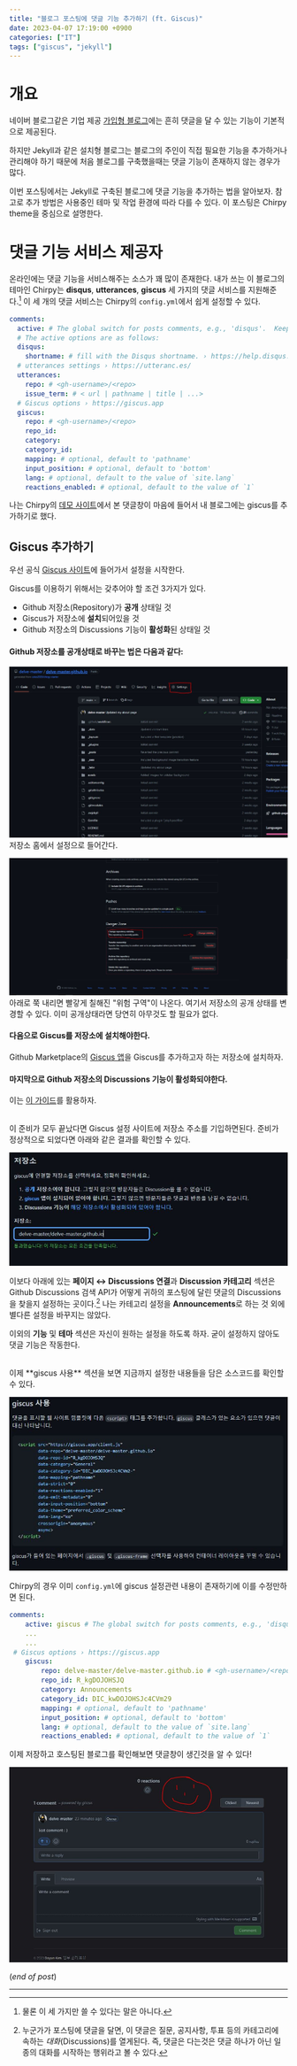 ```yaml
---
title: "블로그 포스팅에 댓글 기능 추가하기 (ft. Giscus)"
date: 2023-04-07 17:19:00 +0900
categories: ["IT"]
tags: ["giscus", "jekyll"]
---
```


# 개요 

네이버 블로그같은 기업 제공 [가입형 블로그](https://curlykim.tistory.com/entry/%EB%B8%94%EB%A1%9C%EA%B7%B8%EB%9E%80-%EB%B8%94%EB%A1%9C%EA%B7%B8-%EC%A2%85%EB%A5%98)에는 흔히 댓글을 달 수 있는 기능이 기본적으로 제공된다. 

하지만 Jekyll과 같은 설치형 블로그는 블로그의 주인이 직접 필요한 기능을 추가하거나 관리해야 하기 때문에 처음 블로그를 구축했을때는 댓글 기능이 존재하지 않는 경우가 많다. 

이번 포스팅에서는 Jekyll로 구축된 블로그에 댓글 기능을 추가하는 법을 알아보자. 참고로 추가 방법은 사용중인 테마 및 작업 환경에 따라 다를 수 있다. 이 포스팅은 Chirpy theme을 중심으로 설명한다.  


# 댓글 기능 서비스 제공자

온라인에는 댓글 기능을 서비스해주는 소스가 꽤 많이 존재한다. 내가 쓰는 이 블로그의 테마인 Chirpy는 **disqus**, **utterances**, **giscus** 세 가지의 댓글 서비스를 지원해준다.[^1] 이 세 개의 댓글 서비스는 Chirpy의 `config.yml`에서 쉽게 설정할 수 있다.

```yaml
comments:
  active: # The global switch for posts comments, e.g., 'disqus'.  Keep it empty means disable
  # The active options are as follows:
  disqus:
    shortname: # fill with the Disqus shortname. › https://help.disqus.com/en/articles/1717111-what-s-a-shortname
  # utterances settings › https://utteranc.es/
  utterances:
    repo: # <gh-username>/<repo>
    issue_term: # < url | pathname | title | ...>
  # Giscus options › https://giscus.app
  giscus:
    repo: # <gh-username>/<repo>
    repo_id:
    category:
    category_id:
    mapping: # optional, default to 'pathname'
    input_position: # optional, default to 'bottom'
    lang: # optional, default to the value of `site.lang`
    reactions_enabled: # optional, default to the value of `1`
```

나는 Chirpy의 [데모 사이트](https://chirpy.cotes.page/posts/getting-started/)에서 본 댓글창이 마음에 들어서 내 블로그에는 giscus를 추가하기로 했다. 

## Giscus 추가하기

우선 공식 [Giscus 사이트](https://giscus.app/ko)에 들어가서 설정을 시작한다.

Giscus를 이용하기 위해서는 갖추어야 할 조건 3가지가 있다.

- Github 저장소(Repository)가 **공개** 상태일 것
- Giscus가 저장소에 **설치**되어있을 것
- Github 저장소의 Discussions 기능이 **활성화**된 상태일 것

#### Github 저장소를 공개상태로 바꾸는 법은 다음과 같다:

![저장소 공개/비공개 설정 1](visibility_1.JPG)
저장소 홈에서 설정으로 들어간다.

![저장소 공개/비공개 설정 2](visibility_2.JPG)
아래로 쭉 내리면 빨갛게 칠해진 "위험 구역"이 나온다. 여기서 저장소의 공개 상태를 변경할 수 있다. 이미 공개상태라면 당연히 아무것도 할 필요가 없다. 

#### 다음으로 Giscus를 저장소에 설치해야한다. 

Github Marketplace의 [Giscus 앱](https://github.com/apps/giscus)을 Giscus를 추가하고자 하는 저장소에 설치하자. 

#### 마지막으로 Github 저장소의 Discussions 기능이 활성화되야한다. 
이는 [이 가이드](https://docs.github.com/en/repositories/managing-your-repositorys-settings-and-features/enabling-features-for-your-repository/enabling-or-disabling-github-discussions-for-a-repository)를 활용하자. 
<br>
<br>

이 준비가 모두 끝났다면 Giscus 설정 사이트에 저장소 주소를 기입하면된다. 준비가 정상적으로 되었다면 아래와 같은 결과를 확인할 수 있다. 

![준비 끝](tutorial_1.JPG)

이보다 아래에 있는 **페이지 ↔️ Discussions 연결**과 **Discussion 카테고리** 섹션은 Github Discussions 검색 API가 어떻게 귀하의 포스팅에 달린 댓글의 Discussions을 찾을지 설정하는 곳이다.[^2] 나는 카테고리 설정을 **Announcements**로 하는 것 외에 별다른 설정을 바꾸지는 않았다. 

이외의 **기능** 및 **테마** 섹션은 자신이 원하는 설정을 하도록 하자. 굳이 설정하지 않아도 댓글 기능은 작동한다. 

<br>
이제 **giscus 사용** 섹션을 보면 지금까지 설정한 내용들을 담은 소스코드를 확인할 수 있다. 

![giscus 사용 스크립트](tutorial_2.JPG)

Chirpy의 경우 이미 `config.yml`에 giscus 설정관련 내용이 존재하기에 이를 수정만하면 된다. 

```yaml
comments:
    active: giscus # The global switch for posts comments, e.g., 'disqus'.  Keep it empty means disable
    ...
    ...
 # Giscus options › https://giscus.app
    giscus:
        repo: delve-master/delve-master.github.io # <gh-username>/<repo>
        repo_id: R_kgDOJOHSJQ
        category: Announcements
        category_id: DIC_kwDOJOHSJc4CVm29
        mapping: # optional, default to 'pathname'
        input_position: # optional, default to 'bottom'
        lang: # optional, default to the value of `site.lang`
        reactions_enabled: # optional, default to the value of `1`
```

이제 저장하고 호스팅된 블로그를 확인해보면 댓글창이 생긴것을 알 수 있다!

![댓글창이 추가된 모습](finished.JPG)


(*end of post*)

---

[^1]: 물론 이 세 가지만 쓸 수 있다는 말은 아니다.
[^2]:누군가가 포스팅에 댓글을 달면, 이 댓글은 질문, 공지사항, 투표 등의 카테고리에 속하는 *대화*(Discussions)를 열게된다. 즉, 댓글은 다는것은 댓글 하나가 아닌 일종의 대화를 시작하는 행위라고 볼 수 있다.